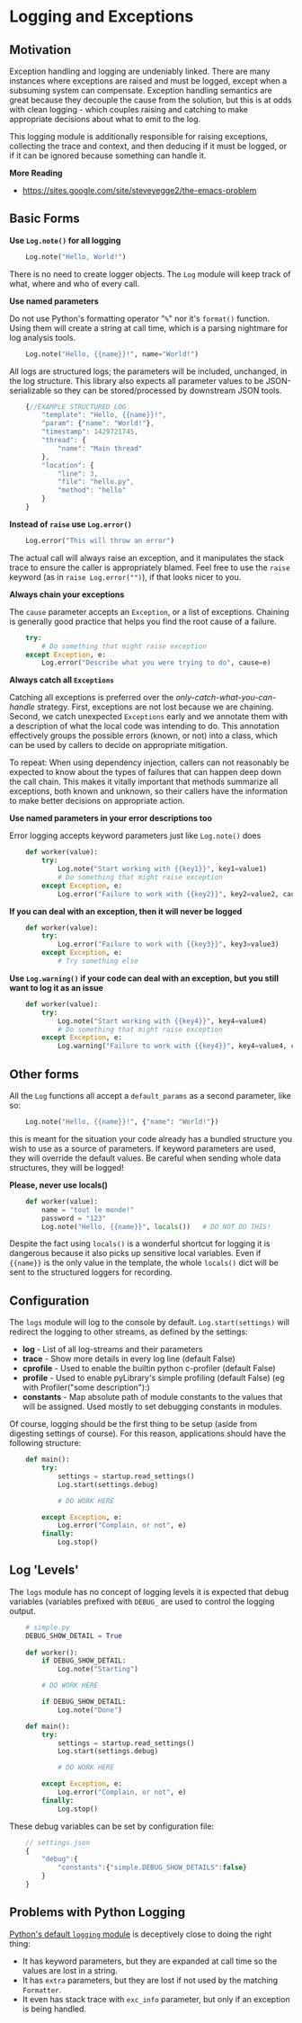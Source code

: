 
Logging and Exceptions
======================


Motivation
----------

Exception handling and logging are undeniably linked.  There are many instances
where exceptions are raised and must be logged, except when a subsuming system 
can compensate.  Exception handling semantics are great because they 
decouple the cause from the solution, but this is at odds with clean logging -
which couples raising and catching to make appropriate decisions about what to
emit to the log.  

This logging module is additionally responsible for raising exceptions, 
collecting the trace and context, and then deducing if it must be logged, or 
if it can be ignored because something can handle it.

**More Reading**

* https://sites.google.com/site/steveyegge2/the-emacs-problem



Basic Forms
-----------

**Use `Log.note()` for all logging**

```python
    Log.note("Hello, World!")
```

There is no need to create logger objects.  The `Log` module will keep track of what, where and who of every call.


**Use named parameters**

Do not use Python's formatting operator "`%`" nor it's `format()` function. Using them will create a string at call time, which is a parsing nightmare for log analysis tools.

```python
    Log.note("Hello, {{name}}!", name="World!")
```

All logs are structured logs; the parameters will be included, unchanged, in the log structure.  This library also expects all parameter values to be JSON-serializable so they can be stored/processed by downstream JSON tools.
  
```javascript
	{//EXAMPLE STRUCTURED LOG
		"template": "Hello, {{name}}!",
		"param": {"name": "World!"},
		"timestamp": 1429721745,
		"thread": {
			"name": "Main thread"
		},
		"location": {
			"line": 3,
			"file": "hello.py",
			"method": "hello"
		}
	}
```

**Instead of `raise` use `Log.error()`**

```python
    Log.error("This will throw an error")
```

The actual call will always raise an exception, and it manipulates the stack trace to ensure the caller is appropriately blamed.  Feel free to use the `raise` keyword (as in `raise Log.error("")`), if that looks nicer to you. 

**Always chain your exceptions**

The `cause` parameter accepts an `Exception`, or a list of exceptions.  Chaining is generally good practice that helps you find the root cause of a failure. 

```python
    try:
        # Do something that might raise exception
    except Exception, e:
        Log.error("Describe what you were trying to do", cause=e)
```

**Always catch all `Exceptions`**

Catching all exceptions is preferred over the *only-catch-what-you-can-handle* strategy.  First, exceptions are not lost because we are chaining.  Second, we catch unexpected `Exceptions` early and we annotate them with a description of what the local code was intending to do.  This annotation effectively groups the possible errors (known, or not) into a class, which can be used by callers to decide on appropriate mitigation.  

To repeat:  When using dependency injection, callers can not reasonably be expected to know about the types of failures that can happen deep down the call chain.  This makes it vitally important that methods summarize all exceptions, both known and unknown, so their callers have the information to make better decisions on appropriate action.  


**Use named parameters in your error descriptions too**

Error logging accepts keyword parameters just like `Log.note()` does

```python
    def worker(value):
        try:
            Log.note("Start working with {{key1}}", key1=value1)
            # Do something that might raise exception
        except Exception, e:
            Log.error("Failure to work with {{key2}}", key2=value2, cause=e)
```

**If you can deal with an exception, then it will never be logged**

```python
    def worker(value):
        try:
            Log.error("Failure to work with {{key3}}", key3=value3)
        except Exception, e:
            # Try something else
```

**Use `Log.warning()` if your code can deal with an exception, but you still want to log it as an issue**

```python
    def worker(value):
        try:
            Log.note("Start working with {{key4}}", key4=value4)
            # Do something that might raise exception
        except Exception, e:
            Log.warning("Failure to work with {{key4}}", key4=value4, cause=e)
```

Other forms
-----------

All the `Log` functions all accept a `default_params` as a second parameter, like so: 

```python
    Log.note("Hello, {{name}}!", {"name": "World!"})
```

this is meant for the situation your code already has a bundled structure you wish to use as a source of parameters.  If keyword parameters are used, they will override the default values.  Be careful when sending whole data structures, they will be logged!

**Please, never use locals()**

```python
    def worker(value):
		name = "tout le monde!"
		password = "123"
        Log.note("Hello, {{name}}", locals())  	# DO NOT DO THIS!
```

Despite the fact using `locals()` is a wonderful shortcut for logging it is dangerous because it also picks up sensitive local variables.  Even if `{{name}}` is the only value in the template, the whole `locals()` dict will be sent to the structured loggers for recording. 


Configuration
-------------

The `logs` module will log to the console by default.  ```Log.start(settings)```
will redirect the logging to other streams, as defined by the settings:

 *  **log** - List of all log-streams and their parameters
 *  **trace** - Show more details in every log line (default False)
 *  **cprofile** - Used to enable the builtin python c-profiler (default False)
 *  **profile** - Used to enable pyLibrary's simple profiling (default False)
    (eg with Profiler("some description"):)
 *  **constants** - Map absolute path of module constants to the values that will
    be assigned.  Used mostly to set debugging constants in modules.

Of course, logging should be the first thing to be setup (aside from digesting
settings of course).  For this reason, applications should have the following
structure:

```python
    def main():
        try:
            settings = startup.read_settings()
            Log.start(settings.debug)

            # DO WORK HERE

        except Exception, e:
            Log.error("Complain, or not", e)
        finally:
            Log.stop()
```


Log 'Levels'
------------

The `logs` module has no concept of logging levels it is expected that debug 
variables (variables prefixed with `DEBUG_` are used to control the logging 
output.
    

```python
	# simple.py
	DEBUG_SHOW_DETAIL = True
    
    def worker():
		if DEBUG_SHOW_DETAIL:
			Log.note("Starting")

        # DO WORK HERE

		if DEBUG_SHOW_DETAIL:
			Log.note("Done")

    def main():
        try:
            settings = startup.read_settings()
            Log.start(settings.debug)

            # DO WORK HERE

        except Exception, e:
            Log.error("Complain, or not", e)
        finally:
            Log.stop()
```

These debug variables can be set by configuration file:

```javascript
	// settings.json
	{
		"debug":{
			"constants":{"simple.DEBUG_SHOW_DETAILS":false}
		}
	}
```

Problems with Python Logging
----------------------------

[Python's default `logging` module](https://docs.python.org/2/library/logging.html#logging.debug) is deceptively close to doing the right thing:  
  * It has  keyword parameters, but they are expanded at call time so the values are lost in a string.  
  * It has `extra` parameters, but they are lost if not used by the matching `Formatter`.  
  * It even has stack trace with `exc_info` parameter, but only if an exception is being handled.


